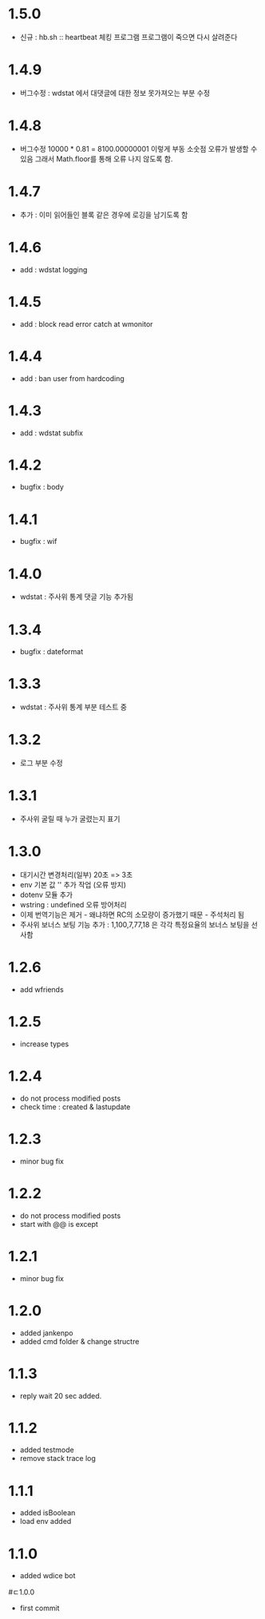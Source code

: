 # 1.5.0

* 신규 : hb.sh :: heartbeat 체킹 프로그램 프로그램이 죽으면 다시 살려준다

# 1.4.9

* 버그수정 : wdstat 에서 대댓글에 대한 정보 못가져오는 부분 수정

# 1.4.8

* 버그수정 10000 * 0.81 = 8100.00000001 이렇게 부동 소숫점 오류가 발생할 수 있음 그래서 Math.floor를 통해 오류 나지 않도록 함. 

# 1.4.7

* 추가 : 이미 읽어들인 블록 같은 경우에 로깅을 남기도록 함

# 1.4.6

* add : wdstat logging

# 1.4.5

* add : block read error catch at wmonitor

# 1.4.4

* add : ban user from hardcoding

# 1.4.3

* add : wdstat subfix

# 1.4.2

* bugfix : body

# 1.4.1

* bugfix : wif

# 1.4.0

* wdstat : 주사위 통계 댓글 기능 추가됨

# 1.3.4

* bugfix : dateformat

# 1.3.3

* wdstat : 주사위 통계 부분 테스트 중
 
# 1.3.2

* 로그 부분 수정
 
# 1.3.1

* 주사위 굴릴 때 누가 굴렸는지 표기

# 1.3.0

* 대기시간 변경처리(일부) 20초 => 3초
* env 기본 값 '' 추가 작업 (오류 방지)
* dotenv 모듈 추가
* wstring : undefined 오류 방어처리
* 이제 번역기능은 제거 - 왜냐하면 RC의 소모량이 증가했기 때문 - 주석처리 됨
* 주사위 보너스 보팅 기능 추가 : 1,100,7,77,18 은 각각 특정요율의 보너스 보팅을 선사함

# 1.2.6

* add wfriends

# 1.2.5

* increase types

# 1.2.4

* do not process modified posts
* check time : created & lastupdate

# 1.2.3

* minor bug fix

# 1.2.2

* do not process modified posts
* start with @@ is except

# 1.2.1

* minor bug fix

# 1.2.0

* added jankenpo
* added cmd folder & change structre

# 1.1.3

* reply wait 20 sec added.

# 1.1.2

* added testmode
* remove stack trace log

# 1.1.1

* added isBoolean
* load env added

# 1.1.0

* added wdice bot

#ㄷ1.0.0

* first commit